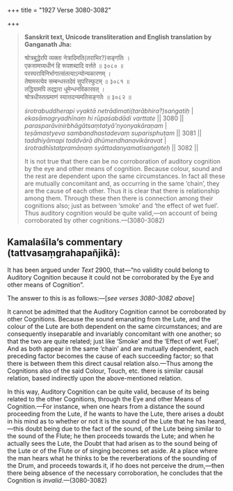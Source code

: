 +++
title = "1927 Verse 3080-3082"

+++
> **Sanskrit text, Unicode transliteration and English translation by Ganganath Jha:** 
>
> श्रोत्रबुद्धेरपि व्यक्ता नेत्रादिमति(तराभिर?)सङ्गतिः ।  
> एकसामग्र्यधीनं हि रूपशब्दादि वर्त्तते ॥ ३०८० ॥  
> परस्पराविनिर्भागात्संतत्याऽन्योन्यकारणम् ।  
> तेषामस्त्येव सम्बन्धस्तदेवं सुपरिस्फुटम् ॥ ३०८१ ॥  
> तद्धियामपि तद्द्वारा धूमेन्धनविकारवत् ।  
> श्रोत्रधीस्तत्प्रमाणं स्यात्तदन्यमतिसङ्गतेः ॥ ३०८२ ॥ 
>
> *śrotrabuddherapi vyaktā netrādimati(tarābhira?)saṅgatiḥ* \|  
> *ekasāmagryadhīnaṃ hi rūpaśabdādi varttate* \|\| 3080 \|\|  
> *parasparāvinirbhāgātsaṃtatyā'nyonyakāraṇam* \|  
> *teṣāmastyeva sambandhastadevaṃ suparisphuṭam* \|\| 3081 \|\|  
> *taddhiyāmapi taddvārā dhūmendhanavikāravat* \|  
> *śrotradhīstatpramāṇaṃ syāttadanyamatisaṅgateḥ* \|\| 3082 \|\| 
>
> It is not true that there can be no corroboration of auditory cognition by the eye and other means of cognition. Because colour, sound and the rest are dependent upon the same circumstances. In fact all these are mutually concomitant and, as occurring in the same ‘chain’, they are the cause of each other. Thus it is clear that there is relationship among them. Through these then there is connection among their cognitions also; just as between ‘smoke’ and ‘the effect of wet fuel’. Thus auditory cognition would be quite valid,—on account of being corroborated by other cognitions.—(3080-3082)



## Kamalaśīla’s commentary (tattvasaṃgrahapañjikā):

It has been argued under *Text* 2900, that—“no validity could belong to Auditory Cognition because it could not be corroborated by the Eye and other means of Cognition”.

The answer to this is as follows:—[*see verses 3080-3082 above*]

It cannot be admitted that the Auditory Cognition cannot be corroborated by other Cognitions. Because the sound emanating from the Lute, and the colour of the Lute are both dependent on the same circumstances; and are consequently inseparable and invariably concomitant with one another; so that the two are quite related; just like ‘Smoke’ and the ‘Effect of wet Fuel’, And as both appear in the same ‘chain’ and are mutually dependent, each preceding factor becomes the cause of each succeeding factor; so that there is between them this direct causal relation also.—Thus among the Cognitions also of the said Colour, Touch, etc. there is similar causal relation, based indirectly upon the above-mentioned relation.

In this way, Auditory Cognition can be quite valid, because of its being related to the other Cognitions, through the Eye and other Means of Cognition.—For instance, when one hears from a distance the sound proceeding from the Lute, if he wants to have the Lute, there arises a doubt in his mind as to whether or not it is the sound of the Lute that he has heard,—this doubt being due to the fact of the sound, of the Lute being similar to the sound of the Flute; he then proceeds towards the Lute; and when he actually sees the Lute, the Doubt that had arisen as to the sound being of the Lute or of the Flute or of singing becomes set aside. At a place where the man hears what he thinks to be the reverberations of the sounding of the Drum, and proceeds towards it, if ho does not perceive the drum,—then there being absence of the necessary corroboration, he concludes that the Cognition is *invalid*.—(3080-3082)


